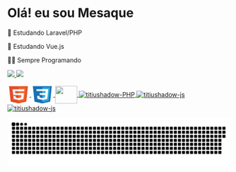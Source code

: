 # Olá! eu sou Mesaque
🌱 Estudando Laravel/PHP

🌱 Estudando Vue.js

👨‍💻  Sempre Programando


<a href="https://github.com/titiushadow">
<img height="180em" src="https://github-readme-stats.vercel.app/api?username=titiushadow&show_icons=true&theme=dark&include_all_commits=true&count_private=true"/>
<img height="180em" src="https://github-readme-stats.vercel.app/api/top-langs/?username=titiushadow&layout=compact&langs_count=7&theme=dark"/>
<div style="display: inline_block">
<br>
<img align="center" alt="titiushadow-HTML" height="40" width="50" src="https://raw.githubusercontent.com/devicons/devicon/master/icons/html5/html5-original.svg">
<img align="center" alt="titiushadow-CSS" height="40" width="50" src="https://raw.githubusercontent.com/devicons/devicon/master/icons/css3/css3-original.svg">
<img align="center" alt"titiushadow-Laravel" height="40" width="50" src="https://cdn.jsdelivr.net/gh/devicons/devicon/icons/laravel/laravel-plain.svg" />
<img align="center" alt="titiushadow-PHP" height="40" width="50" src="https://cdn.jsdelivr.net/gh/devicons/devicon/icons/php/php-original.svg"/>
<img align="center" alt="titiushadow-js" height="40" width="50" src="https://cdn.jsdelivr.net/gh/devicons/devicon/icons/javascript/javascript-original.svg" />
<img align="center" alt="titiushadow-js" height="40" width="50" src="https://cdn.jsdelivr.net/gh/devicons/devicon/icons/vuejs/vuejs-original.svg"/>
  
  
  ![Snake animation](https://github.com/titiushadow/titiushadow/blob/output/github-contribution-grid-snake.svg)  
</div>
  


